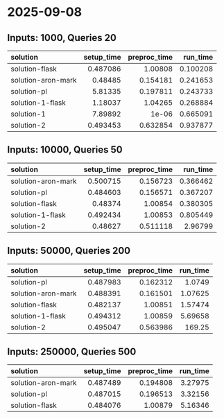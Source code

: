 # 2025-09-08

## Inputs: 1000, Queries 20

| solution           |   setup_time |   preproc_time |   run_time |
|:-------------------|-------------:|---------------:|-----------:|
| solution-flask     |     0.487086 |       1.00808  |   0.100208 |
| solution-aron-mark |     0.48485  |       0.154181 |   0.241653 |
| solution-pl        |     5.81335  |       0.197811 |   0.243733 |
| solution-1-flask   |     1.18037  |       1.04265  |   0.268884 |
| solution-1         |     7.89892  |       1e-06    |   0.665091 |
| solution-2         |     0.493453 |       0.632854 |   0.937877 |

## Inputs: 10000, Queries 50

| solution           |   setup_time |   preproc_time |   run_time |
|:-------------------|-------------:|---------------:|-----------:|
| solution-aron-mark |     0.500715 |       0.156723 |   0.366462 |
| solution-pl        |     0.484603 |       0.156571 |   0.367207 |
| solution-flask     |     0.48374  |       1.00854  |   0.380305 |
| solution-1-flask   |     0.492434 |       1.00853  |   0.805449 |
| solution-2         |     0.48627  |       0.511118 |   2.96799  |

## Inputs: 50000, Queries 200

| solution           |   setup_time |   preproc_time |   run_time |
|:-------------------|-------------:|---------------:|-----------:|
| solution-pl        |     0.487983 |       0.162312 |    1.0749  |
| solution-aron-mark |     0.488391 |       0.161501 |    1.07625 |
| solution-flask     |     0.482137 |       1.00851  |    1.57474 |
| solution-1-flask   |     0.494312 |       1.00859  |    5.69658 |
| solution-2         |     0.495047 |       0.563986 |  169.25    |

## Inputs: 250000, Queries 500

| solution           |   setup_time |   preproc_time |   run_time |
|:-------------------|-------------:|---------------:|-----------:|
| solution-aron-mark |     0.487489 |       0.194808 |    3.27975 |
| solution-pl        |     0.487015 |       0.196513 |    3.32156 |
| solution-flask     |     0.484076 |       1.00879  |    5.16346 |